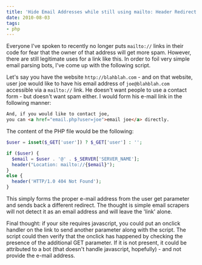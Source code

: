 ```yaml
---
title: 'Hide Email Addresses while still using mailto: Header Redirect'
date: 2010-08-03
tags:
- php
---
```

Everyone I've spoken to recently no longer puts `mailto://` links in their code for fear that the owner of that address will get more spam.  However, there are still legitimate uses for a link like this.  In order to foil very simple email parsing bots, I've come up with the following script.

<!--more-->

Let's say you have the website `http://blahblah.com` - and on that website, user joe would like to have his email address of `joe@blahblah.com` accessible via a `mailto://` link.  He doesn't want people to use a contact form - but doesn't want spam either.  I would form his e-mail link in the following manner:

```html
And, if you would like to contact joe, 
you can <a href="email.php?user=joe">email joe</a> directly.
```

The content of the PHP file would be the following:
    
```php
$user = isset($_GET['user']) ? $_GET['user'] : '';

if ($user) {
  $email = $user . '@' . $_SERVER['SERVER_NAME'];
  header("Location: mailto://{$email}");
}
else {
  header('HTTP/1.0 404 Not Found');
}
```

This simply forms the proper e-mail address from the user get parameter and sends back a different redirect.  The thought is simple email scrapers will not detect it as an email address and will leave the 'link' alone.

Final thought: if your site requires javascript, you could put an onclick handler on the link to send another parameter along with the script.  The script could then verify that the onclick has happened by checking the presence of the additional GET parameter.  If it is not present, it could be attributed to a bot (that doesn't handle javascript, hopefully) - and not provide the e-mail address.
